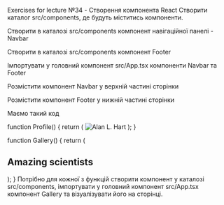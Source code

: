 Exercises for lecture №34 - Створення компонента React
Створити каталог src/components, де будуть міститись компоненти.

Створити в каталозі src/components компонент навігаційної панелі - Navbar

Створити в каталозі src/components компонент Footer

Імпортувати у головний компонент src/App.tsx компоненти Navbar та Footer

Розмістити компонент Navbar у верхній частині сторінки

Розмістити компонент Footer у нижній частині сторінки

Маємо такий код

function Profile() {
    return (
      <img
        src="https://i.imgur.com/QIrZWGIs.jpg"
        alt="Alan L. Hart"
      />
    );
}

function Gallery() {
    return (
      <section>
        <h1>Amazing scientists</h1>
        <Profile />
        <Profile />
        <Profile />
      </section>
    );
}
Потрібно для кожної з функцій створити компонент у каталозі src/components, імпортувати у головний компонент src/App.tsx компонент Gallery та візуалізувати його на сторінці.